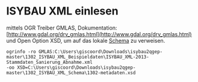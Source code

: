 # ISYBAU XML einlesen

mittels OGR Treiber GMLAS, Dokumentation: [http://www.gdal.org/drv_gmlas.html](http://www.gdal.org/drv_gmlas.html)  
und Open Option XSD, um auf das lokale [Schema](/1302_ISYBAU_XML_Schema/1302-metadaten.xsd) zu verweisen.

```
ogrinfo -ro GMLAS:C:\Users\giscoord\Downloads\isybau2qgep-master\1302_ISYBAU_XML_Beispieldaten\ISYBAU_XML-2013-Stammdaten_Sanierung_Abnahme.xml 
-oo XSD=C:\Users\giscoord\Downloads\isybau2qgep-master\1302_ISYBAU_XML_Schema\1302-metadaten.xsd
```
